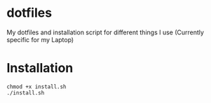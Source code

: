 # dotfiles
My dotfiles and installation script for different things I use (Currently specific for my Laptop)

# Installation
```
chmod +x install.sh
./install.sh
```
